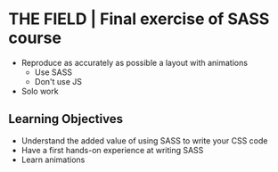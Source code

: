 # THE FIELD | Final exercise of SASS course

* Reproduce as accurately as possible a layout with animations
  - Use SASS
  - Don't use JS
* Solo work

## Learning Objectives

* Understand the added value of using SASS to write your CSS code
* Have a first hands-on experience at writing SASS
* Learn animations
